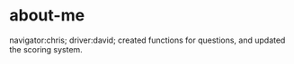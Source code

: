 # about-me

navigator:chris; driver:david;
created functions for questions, and updated the scoring system.